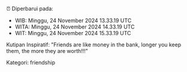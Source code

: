 ⏰ Diperbarui pada:
- WIB: Minggu, 24 November 2024 13.33.19 UTC
- WITA: Minggu, 24 November 2024 14.33.19 UTC
- WIT: Minggu, 24 November 2024 15.33.19 UTC

Kutipan Inspiratif:
"Friends are like money in the bank, longer you keep them, the more they are worth!!!"


Kategori: friendship

